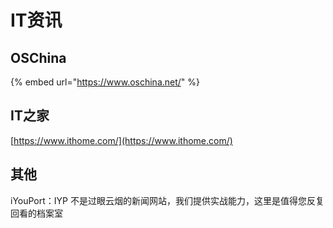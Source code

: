 # IT资讯

## OSChina

{% embed url="https://www.oschina.net/" %}

## IT之家

[https://www.ithome.com/](https://www.ithome.com/)

## 其他

iYouPort：IYP 不是过眼云烟的新闻网站，我们提供实战能力，这里是值得您反复回看的档案室